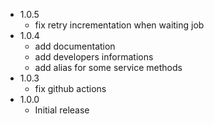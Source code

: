* 1.0.5
  - fix retry incrementation when waiting job
* 1.0.4
  - add documentation
  - add developers informations
  - add alias for some service methods
* 1.0.3
  - fix github actions
* 1.0.0
  - Initial release
